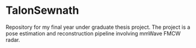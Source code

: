# TalonSewnath
Repository for my final year under graduate thesis project. The project is a pose estimation and reconstruction pipeline involving mmWave FMCW radar.
